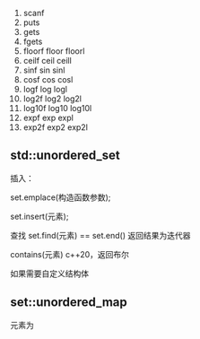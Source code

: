 1. scanf
2. puts
3. gets
4. fgets
5. floorf floor floorl
6. ceilf ceil ceill
7. sinf sin sinl
8. cosf cos cosl
9. logf log logl
10. log2f log2 log2l
11. log10f log10 log10l
12. expf exp expl
13. exp2f exp2 exp2l


## std::unordered_set
插入：

set.emplace(构造函数参数);

set.insert(元素);

查找
set.find(元素) == set.end()
返回结果为迭代器

contains(元素) c++20，返回布尔

如果需要自定义结构体

## set::unordered_map
元素为

